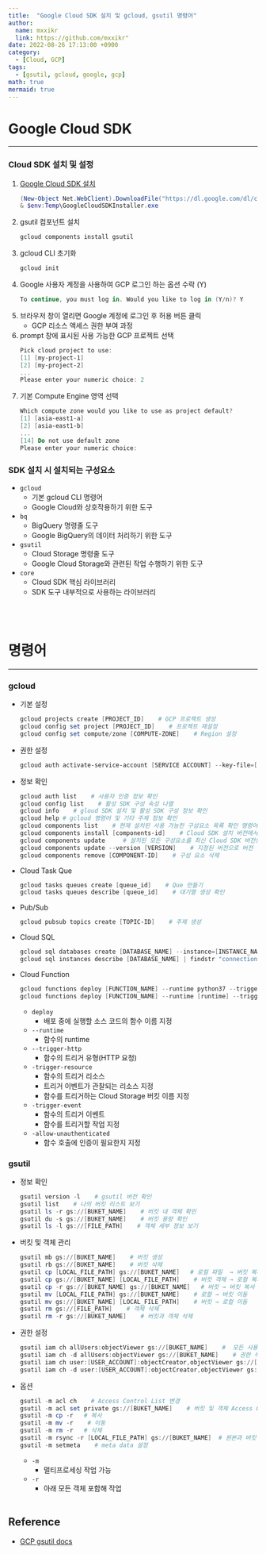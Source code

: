 ```yaml
---
title:  "Google Cloud SDK 설치 및 gcloud, gsutil 명령어"
author:
  name: mxxikr
  link: https://github.com/mxxikr"
date: 2022-08-26 17:13:00 +0900
category:
  - [Cloud, GCP]
tags:
  - [gsutil, gcloud, google, gcp]
math: true
mermaid: true
---
```


# Google Cloud SDK
---
### **Cloud SDK 설치 및 설정**
1. [Google Cloud SDK 설치](https://dl.google.com/dl/cloudsdk/channels/rapid/GoogleCloudSDKInstaller.exe?hl=ko)
    ```powershell
    (New-Object Net.WebClient).DownloadFile("https://dl.google.com/dl/cloudsdk/channels/rapid/GoogleCloudSDKInstaller.exe", "$env:Temp\GoogleCloudSDKInstaller.exe")
    & $env:Temp\GoogleCloudSDKInstaller.exe
    ```  
2. gsutil 컴포넌트 설치
    ```powershell
    gcloud components install gsutil
    ```  
3. gcloud CLI 초기화
    ```powershell
    gcloud init 
    ```  
4. Google 사용자 계정을 사용하여 GCP 로그인 하는 옵션 수락 (Y)
    ```powershell
    To continue, you must log in. Would you like to log in (Y/n)? Y
    ```
5. 브라우저 창이 열리면 Google 계정에 로그인 후 허용 버튼 클릭
    * GCP 리소스 액세스 권한 부여 과정
6. prompt 창에 표시된 사용 가능한 GCP 프로젝트 선택 
    ```powershell
    Pick cloud project to use:
    [1] [my-project-1]
    [2] [my-project-2]
    ...
    Please enter your numeric choice: 2
    ```
7. 기본 Compute Engine 영역 선택
    ```powershell
    Which compute zone would you like to use as project default?
    [1] [asia-east1-a]
    [2] [asia-east1-b]
    ...
    [14] Do not use default zone
    Please enter your numeric choice:
    ```  

### **SDK 설치 시 설치되는 구성요소**
- `gcloud`
    - 기본 gcloud CLI 명령어
    - Google Cloud와 상호작용하기 위한 도구
- `bq`
    - BigQuery 명령줄 도구
    - Google BigQuery의 데이터 처리하기 위한 도구
- `gsutil`
    - Cloud Storage 명령줄 도구
    - Google Cloud Storage와 관련된 작업 수행하기 위한 도구
- `core`
    - Cloud SDK 핵심 라이브러리
    - SDK 도구 내부적으로 사용하는 라이브러리  

<br/><br/>

# 명령어
---
### **gcloud**
* 기본 설정
    ```powershell
    gcloud projects create [PROJECT_ID]    # GCP 프로젝트 생성
    gcloud config set project [PROJECT_ID]    # 프로젝트 재설정
    gcloud config set compute/zone [COMPUTE-ZONE]    # Region 설정
    ```
* 권한 설정
    ```powershell
    gcloud auth activate-service-account [SERVICE ACCOUNT] --key-file=[KEY_FILE]     # 서비스 키로 권한 설정
    ```  
* 정보 확인
    ```powershell
    gcloud auth list    # 사용자 인증 정보 확인
    gcloud config list    # 활성 SDK 구성 속성 나열
    gcloud info    # gloud SDK 설치 및 활성 SDK 구성 정보 확인
    gcloud help # gcloud 명령어 및 기타 주제 정보 확인
    gcloud components list    # 현재 설치된 사용 가능한 구성요소 목록 확인 명령어
    gcloud components install [components-id]    # Cloud SDK 설치 버전에서 구성 요소 설치하는 명령어
    gcloud components update     # 설치된 모든 구성요소를 최신 Cloud SDK 버전으로 업데이트
    gcloud components update --version [VERSION]    # 지정된 버전으로 버전 
    gcloud components remove [COMPONENT-ID]    # 구성 요소 삭제
    ```
* Cloud Task Que
    ```powershell
    gcloud tasks queues create [queue_id]    # Que 만들기
    gcloud tasks queues describe [queue_id]    # 대기열 생성 확인
    ```  
* Pub/Sub
    ```powershell
    gcloud pubsub topics create [TOPIC-ID]    # 주제 생성
    ```  
* Cloud SQL
    ```powershell
    gcloud sql databases create [DATABASE_NAME] --instance=[INSTANCE_NAME]    # Cloud SQL 인스턴스에서 데이터베이스 생성
    gcloud sql instances describe [DATABASE_NAME] | findstr "connectionName"    # 연결 이름 확인
    ```  
* Cloud Function
    ```powershell
    gcloud functions deploy [FUNCTION_NAME] --runtime python37 --trigger-http --allow-unauthenticated --region [REGION] --timeout 540 --project=[PROJECT-ID]    # HTTP 함수 배포
    gcloud functions deploy [FUNCTION_NAME] --runtime [runtime] --trigger-resource [TRIGGER_BUCKET_NAME] --trigger-event google.storage.object.finalize --region [REGION] --timeout 540 --project=[PROJECT-ID]    # 이벤트 기반 함수 배포
    ``` 
    * `deploy`
      * 배포 중에 실행할 소스 코드의 함수 이름 지정
    * `--runtime`
      * 함수의 runtime
    * `--trigger-http`
      * 함수의 트리거 유형(HTTP 요청)
    * `-trigger-resource`
      * 함수의 트리거 리소스
      * 트리거 이벤트가 관찰되는 리소스 지정
      * 함수를 트리거하는 Cloud Storage 버킷 이름 지정
    * `-trigger-event`
      * 함수의 트리거 이벤트
      * 함수를 트리거할 작업 지정
    * `-allow-unauthenticated`
      * 함수 호출에 인증이 필요한지 지정  
      
### **gsutil**
* 정보 확인
  ```powershell
  gsutil version -l    # gsutil 버전 확인
  gsutil list    # 나의 버킷 리스트 보기
  gsutil ls -r gs://[BUKET_NAME]    # 버킷 내 객체 확인
  gsutil du -s gs://[BUKET_NAME]    # 버킷 용량 확인
  gsutil ls -l gs://[FILE_PATH]    # 객체 세부 정보 보기
  ```  
* 버킷 및 객체 관리 
  ```powershell
  gsutil mb gs://[BUKET_NAME]    # 버킷 생성
  gsutil rb gs://[BUKET_NAME]    # 버킷 삭제
  gsutil cp [LOCAL_FILE_PATH] gs://[BUKET_NAME]   # 로컬 파일  → 버킷 복사 (업로드)
  gsutil cp gs://[BUKET_NAME] [LOCAL_FILE_PATH]    # 버킷 객체 → 로컬 복사 (다운로드)
  gsutil cp -r gs://[BUKET_NAME] gs://[BUKET_NAME]   # 버킷 → 버킷 복사
  gsutil mv [LOCAL_FILE_PATH] gs://[BUKET_NAME]    # 로컬 → 버킷 이동
  gsutil mv gs://[BUKET_NAME] [LOCAL_FILE_PATH]    # 버킷 → 로컬 이동
  gsutil rm gs://[FILE_PATH]    # 객체 삭제
  gsutil rm -r gs://[BUKET_NAME]    # 버킷과 객체 삭제
  ```  
* 권한 설정
  ```powershell
  gsutil iam ch allUsers:objectViewer gs://[BUKET_NAME]    #  모든 사용자가 버킷 객체 읽을 수 있는 권한 부여
  gsutil iam ch -d allUsers:objectViewer gs://[BUKET_NAME]    # 권한 삭제
  gsutil iam ch user:[USER_ACCOUNT]:objectCreator,objectViewer gs://[BUKET_NAME]    # 특정 사용자에게 버킷 액세스 권한 부여
  gsutil iam ch -d user:[USER_ACCOUNT]:objectCreator,objectViewer gs://[BUKET_NAME]    # 권한 삭제
  ```
* 옵션
  ```powershell
  gsutil -m acl ch    # Access Control List 변경
  gsutil -m acl set private gs://[BUKET_NAME]    # 버킷 및 객체 Access Control List 설정
  gsutil -m cp -r   # 복사
  gsutil -m mv -r    # 이동
  gsutil -m rm -r   # 삭제
  gsutil -m rsync -r [LOCAL_FILE_PATH] gs://[BUKET_NAME]  # 원본과 버킷 사이에 동기화
  gsutil -m setmeta    # meta data 설정
  ```  
    * `-m` 
      * 멀티프로세싱 작업 가능  
    * `-r` 
      * 아래 모든 객체 포함해 작업 
<br/><br/>

## **Reference**
* [GCP gsutil docs](https://cloud.google.com/storage/docs/gsutil)